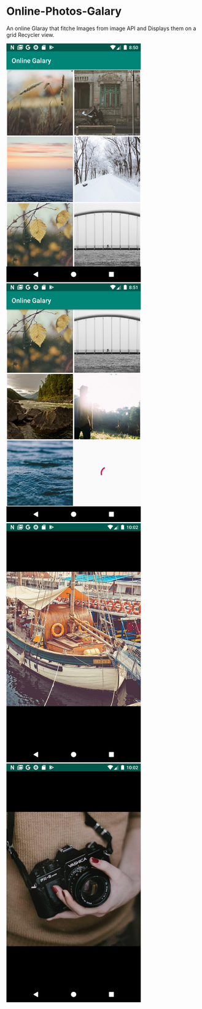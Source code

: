 # Online-Photos-Galary
An online Glaray that fitche Images from image API and Displays them on a grid Recycler view.


<img src="images/GalartScreenShoot1.png" width=350>
<img src="images/GalartScreenShoot2.png" width=350>
<img src="images/GalartScreenShoot3.png" width=350>
<img src="images/GalartScreenShoot4.png" width=350>
